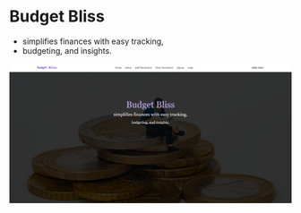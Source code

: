 # Budget Bliss
 - simplifies finances with easy tracking,
 - budgeting, and insights.


 <img title="Budget Bliss" alt="image" src="/website.png">